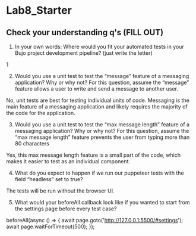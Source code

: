 # Lab8_Starter

## Check your understanding q's (FILL OUT)
1. In your own words: Where would you fit your automated tests in your Bujo project development pipeline? (just write the letter)

1

2. Would you use a unit test to test the “message” feature of a messaging application? Why or why not? For this question, assume the “message” feature allows a user to write and send a message to another user.

No, unit tests are best for testing individual units of code. Messaging is the main feature of a messaging application and likely requires the majority of the code for the application.

3. Would you use a unit test to test the “max message length” feature of a messaging application? Why or why not? For this question, assume the “max message length” feature prevents the user from typing more than 80 characters

Yes, this max message length feature is a small part of the code, which makes it easier to test as an individual component.

4. What do you expect to happen if we run our puppeteer tests with the field “headless” set to true?

The tests will be run without the browser UI.

5. What would your beforeAll callback look like if you wanted to start from the settings page before every test case?

beforeAll(async () => {
    await page.goto('http://127.0.0.1:5500/#settings');
    await page.waitForTimeout(500);
  });